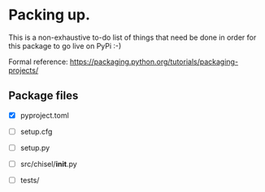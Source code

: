 # Packing up.

This is a non-exhaustive to-do list of things that need be done in order for this
package to go live on PyPi :-)

Formal reference: https://packaging.python.org/tutorials/packaging-projects/

## Package files

- [x] pyproject.toml
- [ ] setup.cfg
- [ ] setup.py
- [ ] src/chisel/__init__.py
- [ ] tests/


